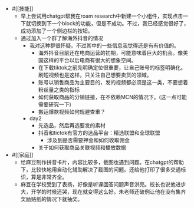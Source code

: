 - #[[技能]]
    - 早上尝试用chatgpt帮我在roam research中新建一个小组件，实现点击一下就切换到下一个block的功能，但是不成功。不过，我已经感觉很好了，成功添加了一个侧边栏的按钮。
    - 通过加入一个群了解海外抖音的情况 
        - 我对这种群很怀疑。不过其中的一些信息我觉得还是有有价值的。
            - 海外抖音目前还在电商运营的初期，可能意味着巨大的机会。像美国这样的平台以后电商有很大的想象空间。
            - 在下载tiktok之前先明确定位很重要，让自己账号的标签明确化。刷短视频也是这样，只关注自己想要卖货的领域。
            - 账号以销售商品为主要目的，发的视频都必须是这一类，不要想着粉丝量之类的指标
            - 如何获取商品的分销链接，在不依赖MCN的情况下。(这一点可能需要研究一下)
            - 搬运爆款视频如何规避查重？
        - day2
            - 先选品，然后再选要发的素材
            - 抖音和tictok有官方的选品平台：精选联盟和全球联盟
                - 涉及到是否需要押金和如何收取佣金
            - 关于如何获取商品关联视频和播放数据
- #[[家庭]]
    - 给麻豆制作拼音卡片，内容比较多，截图也遇到问题。在chatgpt的帮助下，比较快地用自动化辅助解决了截图的问题。还给他打印了很多交通标识，算是非常齐全。
    - 麻豆在学校受到了表扬，好像是听课回答问题声音洪亮。校长也说他进步大，开学的时候还哭，现在就变得这么好。朱老师还破例让他在没有集齐奖励贴纸的情况下就抽奖。
